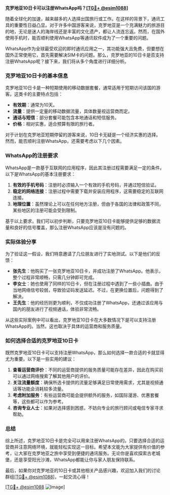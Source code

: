 **克罗地亚10日卡可以注册WhatsApp吗？[[TG💪+ @esim1088](https://t.me/s/esim1088)]**

随着全球化的加速，越来越多的人选择出国旅行或工作。在这样的背景下，通讯工具的重要性日益凸显。对于许多中国游客来说，克罗地亚是一个充满魅力的旅游目的地，无论是迷人的海岸线还是丰富的文化遗产，都让人流连忘返。然而，在国外使用手机时，能否顺利使用WhatsApp等通讯软件成为了一个重要的问题。

WhatsApp作为全球最受欢迎的即时通讯应用之一，其功能强大且免费，但要想在国外正常使用它，首先需要解决SIM卡的问题。那么，克罗地亚的10日卡是否支持注册WhatsApp呢？接下来，我们将从多个角度进行详细分析。

### 克罗地亚10日卡的基本信息

克罗地亚10日卡是一种短期使用的移动数据套餐，通常适用于短期访问该国的游客。这类卡的主要特点包括：

- **有效期**：通常为10天。
- **流量**：提供一定量的移动数据流量，具体数量视运营商而定。
- **通话与短信**：部分套餐可能包含本地通话和短信服务。
- **价格**：相对实惠，适合预算有限的旅行者。

对于计划在克罗地亚短期停留的游客来说，10日卡无疑是一个经济实惠的选择。然而，能否顺利注册WhatsApp，还需要考虑以下几个因素。

### WhatsApp的注册要求

WhatsApp是一款基于互联网的应用程序，因此其注册过程需要满足一定的条件。以下是WhatsApp的基本注册要求：

1. **有效的手机号码**：注册时必须输入一个有效的手机号码，并通过短信验证。
2. **稳定的网络连接**：注册过程中需要下载并安装应用程序，这需要稳定的互联网连接。
3. **地理位置**：虽然理论上可以在任何地方注册，但由于各国的法律和政策不同，某些地区的注册可能会受到限制。

基于以上要求，我们可以初步判断，只要克罗地亚10日卡能够提供足够的数据流量和良好的信号覆盖，那么注册WhatsApp应该是没有问题的。

### 实际体验分享

为了验证这一假设，我们特意邀请了几位朋友进行了实地测试。以下是他们的反馈：

- **张先生**：他购买了一张克罗地亚10日卡，并成功注册了WhatsApp。他表示，整个过程非常顺畅，只需几分钟即可完成。
- **李女士**：她也使用了同样的10日卡，但在注册过程中遇到了一些小插曲。由于当地网络信号较弱，导致验证码发送延迟。不过，在更换位置后，问题得到了解决。
- **王先生**：他的经历则更为顺利，不仅成功注册了WhatsApp，还通过该应用与国内的朋友进行了视频通话，体验非常流畅。

从这些实际案例中可以看出，克罗地亚10日卡在大多数情况下是可以支持注册WhatsApp的。当然，这也取决于具体的运营商和服务质量。

### 如何选择合适的克罗地亚10日卡

既然克罗地亚10日卡可以支持注册WhatsApp，那么如何选择一款合适的卡就显得尤为重要。以下是一些实用的建议：

1. **查看运营商评价**：不同的运营商提供的服务质量可能存在差异，因此在购买前可以通过网络搜索了解其他用户的评价。
2. **关注流量额度**：确保所选卡提供的流量足够满足日常使用需求，尤其是视频通话等功能会消耗较多流量。
3. **考虑附加服务**：有些运营商可能会提供额外的服务，如国际漫游、优惠套餐等，这些都可以作为参考。
4. **咨询专业人士**：如果对选择感到困惑，不妨向专业的旅行顾问或电信专家寻求帮助。

### 总结

综上所述，克罗地亚10日卡是完全可以用来注册WhatsApp的。只要选择合适的运营商并注意网络环境，就能轻松实现这一目标。希望本文能为大家提供有价值的参考，让大家在克罗地亚之旅中享受到便捷的通讯服务。无论你是喜欢探索古老城堡，还是享受阳光沙滩，WhatsApp都能让你与家人朋友保持联系。

最后，如果你对克罗地亚的10日卡或其他相关产品感兴趣，欢迎加入我们的讨论群组[[TG💪+ @esim1088](https://t.me/s/esim1088)]，一起交流心得！

[[TG💪+ @esim1088](https://t.me/s/esim1088) ![Image](https://i.postimg.cc/4NQfJmqS/Snipaste-2025-05-13-00-14-12.png)]